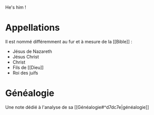 He's him !
# Appellations
Il est nommé différemment au fur et à mesure de la [[Bible]] :
- Jésus de Nazareth
- Jésus Christ
- Christ
- Fils de [[Dieu]]
- Roi des juifs
# Généalogie
Une note dédié à l'analyse de sa [[Généalogie#^d7dc7e|généalogie]]